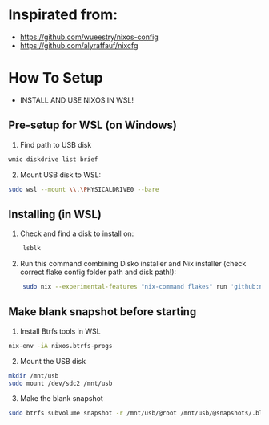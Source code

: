 # Inspirated from:
- https://github.com/wueestry/nixos-config
- https://github.com/alyraffauf/nixcfg

# How To Setup

- INSTALL AND USE NIXOS IN WSL!

## Pre-setup for WSL (on Windows)
1. Find path to USB disk
```sh
wmic diskdrive list brief
```

2. Mount USB disk to WSL:
```sh
sudo wsl --mount \\.\PHYSICALDRIVE0 --bare
```

## Installing (in WSL)
1. Check and find a disk to install on:
```sh
    lsblk
```

2. Run this command combining Disko installer and Nix installer (check correct flake config folder path and disk path!):
```sh
    sudo nix --experimental-features "nix-command flakes" run 'github:nix-community/disko#disko-install' -- --flake '/mnt/c/Users/ezy/Desktop/_NixOS#eznix' --disk main /dev/sdc
```

## Make blank snapshot before starting
1. Install Btrfs tools in WSL
```sh
nix-env -iA nixos.btrfs-progs
```

2. Mount the USB disk
```sh
mkdir /mnt/usb
sudo mount /dev/sdc2 /mnt/usb
```

3. Make the blank snapshot
```sh
sudo btrfs subvolume snapshot -r /mnt/usb/@root /mnt/usb/@snapshots/.blank-@root
```